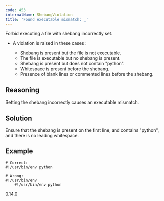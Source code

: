 ```yaml
---
code: 453
internalName: ShebangViolation
title: 'Found executable mismatch: _'
---
```


Forbid executing a file with shebang incorrectly set.

  - A violation is raised in these cases :
    
      - Shebang is present but the file is not executable.
      - The file is executable but no shebang is present.
      - Shebang is present but does not contain "python".
      - Whitespace is present before the shebang.
      - Presence of blank lines or commented lines before the shebang.

## Reasoning
Setting the shebang incorrectly causes an executable mismatch.

## Solution
Ensure that the shebang is present on the first line, and contains
"python", and there is no leading whitespace.

## Example

    # Correct:
    #!/usr/bin/env python
    
    # Wrong:
    #!/usr/bin/env
        #!/usr/bin/env python

<div class="versionadded">

0.14.0

</div>